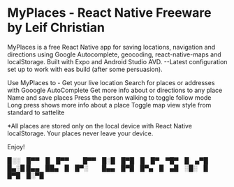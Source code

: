 # MyPlaces - React Native Freeware by Leif Christian

MyPlaces is a free React Native app for saving locations, navigation and directions using 
Google Autocomplete, geocoding, react-native-maps and localStorage. 
Built with Expo and Android Studio AVD. --Latest configuration set up to work with eas build (after some persuasion).

Use MyPlaces to - 
Get your live location
Search for places or addresses with Gooogle AutoComplete
Get more info about or directions to any place
Name and save places
Press the person walking to toggle follow mode
Long press shows more info about a place
Toggle map view style from standard to sattelite

*All places are stored only on the local device with React Native localStorage.
Your places never leave your device. 

Enjoy!


█░░ █▀▀ █ █▀▀   █▀▀ █░█ █▀█ █ █▀ ▀█▀ █ ▄▀█ █▄░█
█▄▄ ██▄ █ █▀░   █▄▄ █▀█ █▀▄ █ ▄█ ░█░ █ █▀█ █░▀█